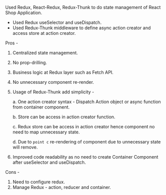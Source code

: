 Used Redux, React-Redux, Redux-Thunk to do state management of React Shop Application.

- Used Redux useSelector and useDispatch.
- Used Redux-Thunk middleware to define async action creator and access store at action creator.

Pros - 
1. Centralized state management.
2. No prop-drilling.
3. Business logic at Redux layer such as Fetch API. 
4. No unnecessary component re-render.
5. Usage of Redux-Thunk add simplicity - 
    
    a. One action creator syntax - Dispatch Action object or async function from container component.
    
    b. Store can be access in action creator function.
    
    c. Redux store can be access in action creator hence component no need to map unnecessary state.
    
    d. Due to `point c` re-rendering of component due to unnecessary state will remove.

6. Improved code readability as no need to create Container Component after useSelector and useDispatch. 
 
Cons - 
1. Need to configure redux.
2. Manage Redux - action, reducer and container.
